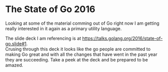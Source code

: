 # The State of Go 2016

Looking at some of the material comming out of Go right now I am getting really 
interested in it again as a primary utility language.

<!-- more -->

The slide deck I am referencing is at https://talks.golang.org/2016/state-of-go.slide#1.  
Crusing through this deck it looks like the go people are committed to making Go great and with 
all the changes that have went in the past year they are succeeding. Take a peek at the deck and be prepared 
to be amazed.
